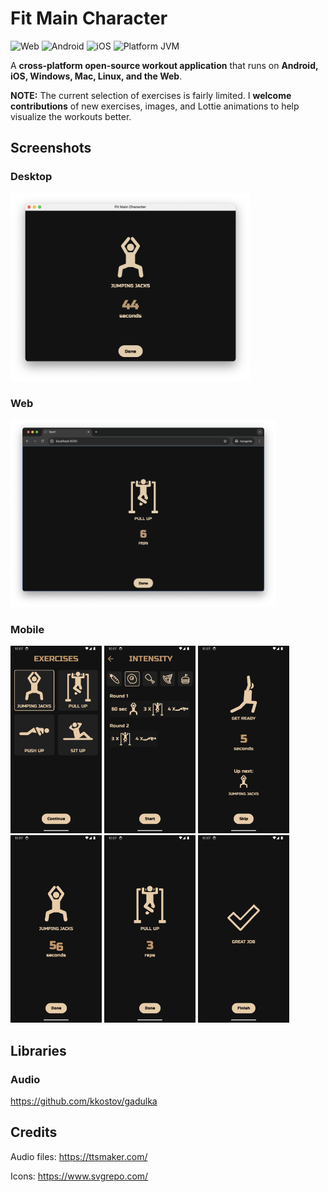 # Fit Main Character

<img src="https://img.shields.io/badge/Platform-Web-f7df1c?logo=javascript" alt="Web">

<img src="https://img.shields.io/badge/Platform-Android-brightgreen.svg?logo=android" alt="Android" />

<img src="https://img.shields.io/badge/Platform-iOS-lightgrey.svg?logo=apple" alt="iOS" />

<img src="https://img.shields.io/badge/Platform-Windows/macOS/Linux-e10707.svg?logo=openjdk" alt="Platform JVM" />

A **cross-platform open-source workout application** that runs on **Android, iOS, Windows, Mac, Linux, and the Web**.

**NOTE:** The current selection of exercises is fairly limited. I **welcome contributions** of new exercises, images, and Lottie animations to help visualize the workouts better.

## Screenshots

### Desktop

<img src="screenshots/desktop-1.png" alt="Desktop App" height="300">

### Web

<img src="screenshots/web-1.png" alt="Web App" height="300">

### Mobile

<img src="screenshots/mobile-1.png" alt="Mobile Screenshot 1" height="300">
<img src="screenshots/mobile-2.png" alt="Mobile Screenshot 2" height="300">
<img src="screenshots/mobile-3.png" alt="Mobile Screenshot 3" height="300">
<img src="screenshots/mobile-4.png" alt="Mobile Screenshot 4" height="300">
<img src="screenshots/mobile-5.png" alt="Mobile Screenshot 5" height="300">
<img src="screenshots/mobile-6.png" alt="Mobile Screenshot 6" height="300">

## Libraries

### Audio

https://github.com/kkostov/gadulka

## Credits

Audio files: https://ttsmaker.com/

Icons: https://www.svgrepo.com/
